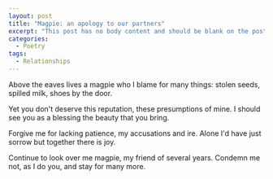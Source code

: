 ```yaml
---
layout: post
title: "Magpie: an apology to our partners"
excerpt: "This post has no body content and should be blank on the post's page."
categories:
  - Poetry
tags:
  - Relationships
---
```

Above the eaves lives a magpie
who I blame for many things:
stolen seeds, spilled milk,
shoes by the door.

Yet you don't deserve this reputation,
these presumptions of mine.
I should see you as a blessing
the beauty that you bring.

Forgive me for lacking patience,
my accusations and ire.
Alone I'd have just sorrow
but together there is joy.

Continue to look over me magpie,
my friend of several years.
Condemn me not, as I do you,
and stay for many more.
